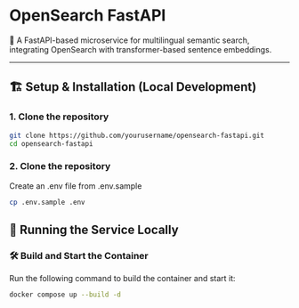 # OpenSearch FastAPI

🚀 A FastAPI-based microservice for multilingual semantic search, integrating OpenSearch with transformer-based sentence embeddings.

---

## 🏗️ Setup & Installation (Local Development)

### 1. Clone the repository
```bash
git clone https://github.com/yourusername/opensearch-fastapi.git
cd opensearch-fastapi
```

### 2. Clone the repository
Create an .env file from .env.sample
```bash
cp .env.sample .env
```

## 🚀 Running the Service Locally
### 🛠️ Build and Start the Container
Run the following command to build the container and start it:
```bash
docker compose up --build -d
```

